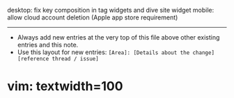 desktop: fix key composition in tag widgets and dive site widget
mobile: allow cloud account deletion (Apple app store requirement)

---
* Always add new entries at the very top of this file above other existing entries and this note.
* Use this layout for new entries: `[Area]: [Details about the change] [reference thread / issue]`
# vim: textwidth=100
